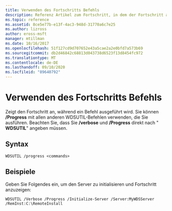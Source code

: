 ```yaml
---
title: Verwenden des Fortschritts Befehls
description: Referenz Artikel zum Fortschritt, in dem der Fortschritt angezeigt wird, während ein Befehl ausgeführt wird.
ms.topic: reference
ms.assetid: 8ce5e77b-e13f-4ac3-948d-31770a6c7e25
ms.author: lizross
author: eross-msft
manager: mtillman
ms.date: 10/16/2017
ms.openlocfilehash: 51f127cd9d707652e43a5cae2a2e0bfd7a573b69
ms.sourcegitcommit: db2d46842c68813d043738d6523f13d8454fc972
ms.translationtype: MT
ms.contentlocale: de-DE
ms.lasthandoff: 09/10/2020
ms.locfileid: "89640792"
---
```

# <a name="using-the-progress-command"></a>Verwenden des Fortschritts Befehls

Zeigt den Fortschritt an, während ein Befehl ausgeführt wird. Sie können **/Progress** mit allen anderen WDSUTIL-Befehlen verwenden, die Sie ausführen. Beachten Sie, dass Sie **/verbose** und **/Progress** direkt nach " **WDSUTIL**" angeben müssen.

## <a name="syntax"></a>Syntax

```
WDSUTIL /progress <commands>
```

## <a name="examples"></a>Beispiele

Geben Sie Folgendes ein, um den Server zu initialisieren und Fortschritt anzuzeigen:
```
WDSUTIL /Verbose /Progress /Initialize-Server /Server:MyWDSServer /RemInst:C:\RemoteInstall
```